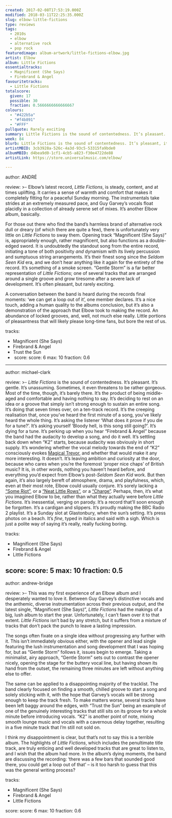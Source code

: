 ```yaml
---
created: 2017-02-08T17:53:19.000Z
modified: 2018-03-11T22:25:35.000Z
slug: elbow-little-fictions
type: reviews
tags:
  - 2010s
  - elbow
  - alternative rock
  - pop rock
featuredimage: album-artwork/little-fictions-elbow.jpg
artist: Elbow
album: Little Fictions
essentialtracks:
  - Magnificent (She Says)
  - Firebrand & Angel
favouritetracks:
  - Little Fictions
totalscore:
  given: 17
  possible: 30
  fraction: 0.5666666666666667
colours:
  - "#422b5a"
  - "#f4b891"
  - "#FFF"
pullquote: Rarely exciting
summary: Little Fictions is the sound of contentedness. It’s pleasant. It’s gentle. It’s unassuming. Sometimes, it even threatens to be rather gorgeous. Most of the time, though, it’s barely there.
week: 84
blurb: Little Fictions is the sound of contentedness. It’s pleasant, it’s gentle, it’s unassuming... sometimes it even threatens to be gorgeous, yet it's barely there at all.
artistMBID: 3cb3928a-526c-4a3d-93c5-53315fa9bde0
albumMBID: d4bea9d0-1cf1-4cb5-a823-f30e4722de88
artistLink: https://store.universalmusic.com/elbow/

---
```


author: ANDRÉ

review: >-
  Elbow’s latest record, *Little Fictions*, is steady, content, and at times uplifting. It carries a sense of warmth and comfort that makes it completely fitting for a peaceful Sunday morning. The instrumentals take strides at an extremely measured pace, and Guy Garvey’s vocals float placidly in a collection of already serene set of mixes. It’s another Elbow album, basically. 
  
  For those out there who find the band’s harmless brand of alternative rock dull or dreary (of which there are quite a few), there is unfortunately very little on *Little Fictions* to sway them. Opening track “Magnificent (She Says)” is, appropriately enough, rather magnificent, but also functions as a double-edged sword. It is undoubtedly the standout song from the entire record, initiating a tone of both positivity *and* dynamism with its lively percussion and sumptuous string arrangements. It’s their finest song since the *Seldom Seen Kid* era, and we don’t hear anything like it again for the entirety of the record. It’s something of a smoke screen. “Gentle Storm” is a far better representation of *Little Fictions*; one of several tracks that are arranged around a single groove and grow tiresome after a severe lack of development. It’s often pleasant, but rarely exciting. 
  
  A conversation between the band is heard during the records final moments: ‘we can get a loop out of it’, one member declares. It’s a nice touch, adding a human quality to the albums conclusion, but it’s also a demonstration of the approach that Elbow took to making the record. An abundance of locked grooves, and, well, not much else really. Little portions of pleasantness that will likely please long-time fans, but bore the rest of us.

tracks:
  - Magnificent (She Says)
  - ­Firebrand & Angel
  - ­Trust the Sun
  - ­
score:
  score: 6
  max: 10
  fraction: 0.6

---
author: michael-clark

review: >-
  *Little Fictions* is the sound of contentedness. It’s pleasant. It’s gentle. It’s unassuming. Sometimes, it even threatens to be rather gorgeous. Most of the time, though, it’s barely there. It’s the product of being middle-aged and comfortable and having nothing to say. It’s deciding to rest on an idea or a groove that simply isn’t strong enough to sustain an entire song. It’s doing that seven times over, on a ten-track record. It’s the creeping realisation that, once you’ve heard the first minute of a song, you’ve likely heard the whole thing. It’s asking the listener ‘What does it prove if you die for a tune?’. It’s asking yourself ‘Bloody hell, is this song still going?’. It’s dying for a tune. It’s perking up when you hear “Firebrand & Angel” because the band had the audacity to develop a song, and do it well. It’s settling back down when “K2” starts, because audacity was obviously in short supply. It’s wondering whether the vocal melody towards the end of “K2” consciously evokes [Magical Trevor](https://www.youtube.com/watch?v=au3-hk-pXsM), and whether that would make it any more interesting. It doesn’t. It’s leaving ambition and curiosity at the door, because who cares when you’re the foremost ‘proper nice chaps’ of British music? It is, in other words, nothing you haven’t heard before, and everything you’d expect from Elbow’s post-*Seldom Seen Kid* work. But then again, it’s also largely bereft of atmosphere, drama, and playfulness, which, even at their most rote, Elbow could usually conjure. It’s sorely lacking a [“Some Riot”](https://www.youtube.com/watch?v=LcI94hxvZsY), or a [“Neat Little Rows”](https://www.youtube.com/watch?v=Arx-KH2YUh4), or a [“Charge”](https://www.youtube.com/watch?v=w9COm7UZffY). Perhaps, then, it’s what you imagined Elbow to be, rather than what they actually were before *Little Fictions*. It’s inessential, verging on parody. It’s a record that’ll soon enough be forgotten. It’s a cardigan and slippers. It’s proudly making the BBC Radio 2 playlist. It’s a Sunday slot at Glastonbury, when the sun’s setting. It’s press photos on a beach. It’s *fine*, typed in italics and said with a sigh. Which is just a polite way of saying it’s really, really fucking boring.

tracks:
  - Magnificent (She Says)
  - ­Firebrand & Angel
  - ­Little Fictions

score:
  score: 5
  max: 10
  fraction: 0.5
---
author: andrew-bridge

review: >-
  This was my first experience of an Elbow album and I desperately wanted to love it. Between Guy Garvey’s distinctive vocals and the anthemic, diverse instrumentation across their previous output, and the latest single, “Magnificent (She Says)”, *Little Fictions* had the makings of a big, lush album to start the year. Unfortunately, I can’t fawn over it to that extent. *Little Fictions* isn’t bad by any stretch, but it suffers from a mixture of tracks that don’t pack the punch to leave a lasting impression. 
  
  The songs often fixate on a single idea without progressing any further with it. This isn’t immediately obvious either, with the opener and lead single featuring the lush instrumentation and song development that I was hoping for, but as “Gentle Storm” follows it, issues begin to emerge. Taking a minimalist, airy approach, “Gentle Storm” sets out to contrast the opener nicely, opening the stage for the buttery vocal line, but having shown its hand from the outset, the remaining three minutes are left without anything else to offer. 
  
  The same can be applied to a disappointing majority of the tracklist. The band clearly focused on finding a smooth, chilled groove to start a song and solely sticking with it, with the hope that Garvey’s vocals will be strong enough to keep the track fresh. To make matters worse, several tracks have been left baggy around the edges, with “Trust the Sun” being an example of one of the genuinely interesting tracks that still sits on its groove for a whole minute before introducing vocals. “K2” is another point of note, mixing smooth lounge music and vocals with a cavernous delay together, resulting in a five minute track that I’m still not sold on. 
  
  I think my disappointment is clear, but that’s not to say this is a terrible album. The highlights of *Little Fictions*, which includes the penultimate title track, are truly enticing and well developed tracks that are great to listen to, and I wish that the album had more. In the album’s dying moments, the band are discussing the recording: ‘there was a few bars that sounded good there, you could get a loop out of that’ – is it too harsh to guess that this was the general writing process?

tracks:
  - Magnificent (She Says)
  - ­Firebrand & Angel
  - ­Little Fictions

score:
  score: 6
  max: 10
  fraction: 0.6
